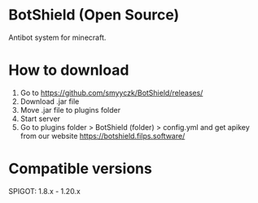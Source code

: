 # BotShield (Open Source)
Antibot system for minecraft.

# How to download
1. Go to https://github.com/smyyczk/BotShield/releases/
2. Download .jar file
3. Move .jar file to plugins folder
4. Start server
5. Go to plugins folder > BotShield (folder) > config.yml and get apikey from our website https://botshield.filps.software/

# Compatible versions
SPIGOT: 1.8.x - 1.20.x
